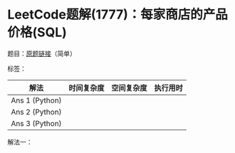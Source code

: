 # LeetCode题解(1777)：每家商店的产品价格(SQL)

题目：[原题链接](https://leetcode-cn.com/problems/products-price-for-each-store/)（简单）

标签：

| 解法           | 时间复杂度 | 空间复杂度 | 执行用时 |
| -------------- | ---------- | ---------- | -------- |
| Ans 1 (Python) |            |            |          |
| Ans 2 (Python) |            |            |          |
| Ans 3 (Python) |            |            |          |

解法一：

